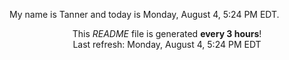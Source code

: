 My name is Tanner and today is Monday, August 4, 5:24 PM EDT.

<p align="center">This <i>README</i> file is generated <b>every 3 hours</b>!</br>Last refresh: Monday, August 4, 5:24 PM EDT<br /></p>
